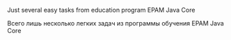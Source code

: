 Just several easy tasks from education program EPAM Java Core

Всего лишь несколько легких задач из программы обучения EPAM Java Core
